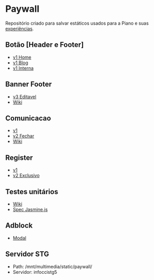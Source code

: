 # Paywall

Repositório criado para salvar estáticos usados para a Piano e suas [experiências](https://github.com/Infoglobo/barreiras-mecanica-piano/wiki).

## Botão [Header e Footer]
- [v1 Home](https://static-stg.infoglobo.com.br/paywall/banner-header-footer-piano/v1/botao-piano.html)
- [v1 Blog](https://static-stg.infoglobo.com.br/paywall/banner-header-footer-piano/v1/botao-piano-blog.html)
- [v1 Interna](https://static-stg.infoglobo.com.br/paywall/banner-header-footer-piano/v1/botao-piano-interna.html)


## Banner Footer
- [v3 Editavel](https://static-stg.infoglobo.com.br/paywall/footer-piano/v3/footer-piano.html)
- [Wiki](https://github.com/Infoglobo/barreiras-mecanica-piano/wiki/Edi%C3%A7%C3%A3o-do-Footer)

## Comunicacao
- [v1](https://static-stg.infoglobo.com.br/paywall/comunicacao-piano/v1/comunicacao-piano.html)
- [v2 Fechar](https://static-stg.infoglobo.com.br/paywall/comunicacao-piano/v2/comunicacao-piano.html)
- [Wiki](https://github.com/Infoglobo/barreiras-mecanica-piano/wiki/Modal-Piano-(-V1-e-V2))

## Register
- [v1](https://static-stg.infoglobo.com.br/paywall/register-piano/v1/barreira-login.html)
- [v2 Exclusivo](https://static-stg.infoglobo.com.br/paywall/register-piano/v2/barreira-login.html)


## Testes unitários
- [Wiki](https://github.com/Infoglobo/paywall/wiki/Testes-Unit%C3%A1rios)
- [Spec Jasmine.js](https://static-stg.infoglobo.com.br/paywall/testes-unitarios/SpecRunner.html)

## Adblock
- [Modal](https://static-stg.infoglobo.com.br/paywall/adblock-piano/modal-adblock.html)

## Servidor STG
- Path: /mnt/multimedia/static/paywall/
- Servidor: infoccistg5